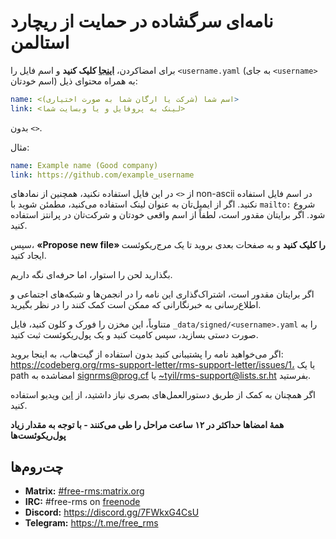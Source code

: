 # نامه‌ای سرگشاده در حمایت از ریچارد استالمن

برای امضاکردن، **[اینجا](https://github.com/rms-support-letter/rms-support-letter.github.io/new/master/_data/signed) کلیک کنید** و اسم فایل را `<username.yaml` (به جای `<username>` اسم خودتان) به همراه محتوای ذیل:

```yaml
name: <اسم شما (شرکت یا ارگان شما به صورت اختیاری)>
link: <لینک به پروفایل و یا وبسایت شما>
```

بدون `<>`.

مثال:
```yaml
name: Example name (Good company)
link: https://github.com/example_username
```

از `<>` در این فایل استفاده نکنید، همچنین از نمادهای non-ascii در اسم فایل استفاده نکنید.
اگر از ایمیل‌تان به عنوان لینک استفاده می‌کنید، مطمئن شوید با `mailto:` شروع شود.
اگر برایتان مقدور است، لطفاً از اسم واقعی خودتان و شرکت‌تان در پرانتز استفاده کنید.

سپس، **«Propose new file» را کلیک کنید** و به صفحات بعدی بروید تا یک مرج‌ریکوئست ایجاد کنید.

بگذارید لحن را استوار، اما حرفه‌ای نگه داریم.

اگر برایتان مقدور است، اشتراک‌گذاری این نامه را در انجمن‌ها و شبکه‌های اجتماعی و اطلاع‌رسانی به خبرنگارانی که ممکن است کمک کنند را در نظر بگیرید.

متناوباً، این مخزن را فورک و کلون کنید، فایل `_data/signed/<username>.yaml` را به صورت دستی بسازید، سپس کامیت کنید و یک پول‌ریکوئست ثبت کنید.

اگر می‌خواهید نامه را پشتیبانی کنید بدون استفاده از گیت‌هاب، به اینجا بروید: https://codeberg.org/rms-support-letter/rms-support-letter/issues/1،
یا یک path امضاشده به [signrms@prog.cf](mailto:signrms@prog.cf) یا [~tyil/rms-support@lists.sr.ht](mailto:~tyil/rms-support@lists.sr.ht) بفرستید.

اگر همچنان به کمک از طریق دستورالعمل‌های بصری نیاز داشتید، از [این](https://invidious.snopyta.org/watch?v=1lz5S5oS8CU) ویدیو استفاده کنید.

**همهٔ امضاها حداکثر در ۱۲ ساعت مراحل را طی می‌کنند - با توجه به مقدار زیاد پول‌ریکوئست‌ها**

## چت‌روم‌ها

- **Matrix:** [#free-rms:matrix.org](https://matrix.to/#/#free-rms:matrix.org)
- **IRC:** #free-rms on [freenode](https://freenode.net)
- **Discord:** https://discord.gg/7FWkxG4CsU
- **Telegram:** https://t.me/free_rms
